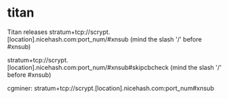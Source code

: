 # titan
Titan releases
stratum+tcp://scrypt.[location].nicehash.com:port_num/#xnsub (mind the slash '/' before #xnsub)


stratum+tcp://scrypt.[location].nicehash.com:port_num/#xnsub#skipcbcheck (mind the slash '/' before #xnsub)


cgminer:
stratum+tcp://scrypt.[location].nicehash.com:port_num#xnsub
